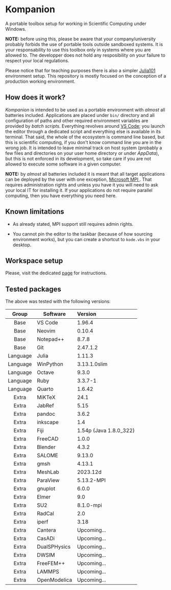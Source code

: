 # Kompanion

A portable toolbox setup for working in Scientific Computing under Windows.

**NOTE:** before using this, please be aware that your company/university probably forbids the use of portable tools outside sandboxed systems. It is your responsability to use this toolbox only in systems where you are allowed to. The developper does not hold any resposibility on your failure to respect your local regulations.

Please notice that for teaching purposes there is also a simpler [Julia101](https://github.com/wallytutor/julia101) environment setup. This repository is mostly focused on the conception of a production working environment.

## How does it work?

*Kompanion* is intended to be used as a portable environment with *almost* all batteries included. Applications are placed under `bin/` directory and all configuration of paths and other required environment variables are provided by *batch scripts*. Everything revolves around [VS Code](https://code.visualstudio.com/download); you launch the editor through a dedicated script and everything else is available in its terminal. That said, the whole of the ecosystem is command line based, but this is scientific computing, if you don't know command line you are in the wrong job. It is intended to leave minimal track on host system (probably a few files and directories on your user home directory or under *AppData*), but this is not enforced in its development, so take care if you are not allowed to execute some software in a given computer.

**NOTE:** by *almost* all batteries included it is meant that all target applications can be deployed by the user with one exception, [Microsoft MPI ](https://learn.microsoft.com/en-us/message-passing-interface/microsoft-mpi). That requires administration rights and unless you have it you will need to ask your local IT for installing it. If your applications do not require parallel computing, then you have everything you need here.

## Known limitations

- As already stated, MPI support still requires admin rights.

- You cannot pin the editor to the taskbar (because of how sourcing environment works), but you can create a shortcut to `kode.vbs` in your desktop.

## Workspace setup

Please, visit the dedicated [page](docs/setup.md) for instructions.

## Tested packages

The above was tested with the following versions:

| Group    | Software       | Version               |
|:--------:|----------------|:----------------------|
| Base     | VS Code        | 1.96.4                |
| Base     | Neovim         | 0.10.4                |
| Base     | Notepad++      | 8.7.8                 |
| Base     | Git            | 2.47.1.2              |
| Language | Julia          | 1.11.3                |
| Language | WinPython      | 3.13.1.0slim          |
| Language | Octave         | 9.3.0                 |
| Language | Ruby           | 3.3.7-1               |
| Language | Quarto         | 1.6.42                |
| Extra    | MiKTeX         | 24.1                  |
| Extra    | JabRef         | 5.15                  |
| Extra    | pandoc         | 3.6.2                 |
| Extra    | inkscape       | 1.4                   |
| Extra    | Fiji           | 1.54p (Java 1.8.0_322)|
| Extra    | FreeCAD        | 1.0.0                 |
| Extra    | Blender        | 4.3.2                 |
| Extra    | SALOME         | 9.13.0                |
| Extra    | gmsh           | 4.13.1                |
| Extra    | MeshLab        | 2023.12d              |
| Extra    | ParaView       | 5.13.2-MPI            |
| Extra    | gnuplot        | 6.0.0                 |
| Extra    | Elmer          | 9.0                   |
| Extra    | SU2            | 8.1.0-mpi             |
| Extra    | RadCal         | 2.0                   |
| Extra    | iperf          | 3.18                  |
| Extra    | Cantera        | Upcoming...           |
| Extra    | CasADi         | Upcoming...           |
| Extra    | DualSPHysics   | Upcoming...           |
| Extra    | DWSIM          | Upcoming...           |
| Extra    | FreeFEM++      | Upcoming...           |
| Extra    | LAMMPS         | Upcoming...           |
| Extra    | OpenModelica   | Upcoming...           |
